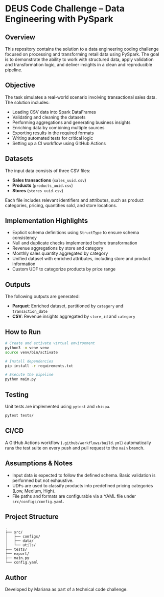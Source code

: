# DEUS Code Challenge – Data Engineering with PySpark

## Overview

This repository contains the solution to a data engineering coding challenge focused on processing and transforming retail data using PySpark. The goal is to demonstrate the ability to work with structured data, apply validation and transformation logic, and deliver insights in a clean and reproducible pipeline.

## Objective

The task simulates a real-world scenario involving transactional sales data. The solution includes:
- Loading CSV data into Spark DataFrames
- Validating and cleaning the datasets
- Performing aggregations and generating business insights
- Enriching data by combining multiple sources
- Exporting results in the required formats
- Writing automated tests for critical logic
- Setting up a CI workflow using GitHub Actions

## Datasets

The input data consists of three CSV files:
- **Sales transactions** (`sales_uuid.csv`)
- **Products** (`products_uuid.csv`)
- **Stores** (`stores_uuid.csv`)

Each file includes relevant identifiers and attributes, such as product categories, pricing, quantities sold, and store locations.

## Implementation Highlights

- Explicit schema definitions using `StructType` to ensure schema consistency
- Null and duplicate checks implemented before transformation
- Revenue aggregations by store and category
- Monthly sales quantity aggregated by category
- Unified dataset with enriched attributes, including store and product information
- Custom UDF to categorize products by price range

## Outputs

The following outputs are generated:
- **Parquet**: Enriched dataset, partitioned by `category` and `transaction_date`
- **CSV**: Revenue insights aggregated by `store_id` and `category`

## How to Run

```bash
# Create and activate virtual environment
python3 -m venv venv
source venv/bin/activate

# Install dependencies
pip install -r requirements.txt

# Execute the pipeline
python main.py
```

## Testing

Unit tests are implemented using `pytest` and `chispa`.

```bash
pytest tests/
```

## CI/CD

A GitHub Actions workflow (`.github/workflows/build.yml`) automatically runs the test suite on every push and pull request to the `main` branch.

## Assumptions & Notes

- Input data is expected to follow the defined schema. Basic validation is performed but not exhaustive.
- UDFs are used to classify products into predefined pricing categories (Low, Medium, High).
- File paths and formats are configurable via a YAML file under `src/configs/config.yaml`.

## Project Structure

```
.
├── src/
│   ├── configs/
│   ├── data/
│   └── utils/
├── tests/
├── export/
├── main.py
└── config.yaml
```

## Author

Developed by Mariana as part of a technical code challenge.

